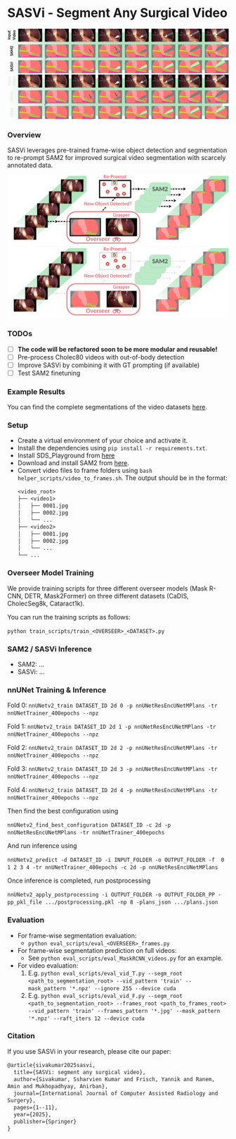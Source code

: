 # SASVi - Segment Any Surgical Video

![](figures/introduction.png#gh-light-mode-only)
![](figures/introduction_dark_mode.png#gh-dark-mode-only)

### Overview

SASVi leverages pre-trained frame-wise object detection and segmentation to re-prompt SAM2
for improved surgical video segmentation with scarcely annotated data.

![](figures/inference_scheme_v2.png#gh-light-mode-only) 
![](figures/inference_scheme_v2_dark_mode.png#gh-dark-mode-only)

### TODOs

* [ ] **The code will be refactored soon to be more modular and reusable!**
* [ ] Pre-process Cholec80 videos with out-of-body detection
* [ ] Improve SASVi by combining it with GT prompting (if available)
* [ ] Test SAM2 finetuning

### Example Results

You can find the complete segmentations of the video datasets [here](https://next.hessenbox.de/index.php/s/SmPNcMMEbBsbHB6). 

### Setup

 * Create a virtual environment of your choice and activate it.
 * Install the dependencies using `pip install -r requirements.txt`.
 * Install SDS_Playground from [here](https://github.com/MECLabTUDA/SDS_Playground)
 * Download and install SAM2 from [here](https://github.com/facebookresearch/segment-anything-2).
 * Convert video files to frame folders using `bash helper_scripts/video_to_frames.sh`. The output should be in the format:
   ```
   <video_root>
   ├── <video1>
   │   ├── 0001.jpg
   │   ├── 0002.jpg
   │   └── ...
   ├── <video2>
   │   ├── 0001.jpg
   │   ├── 0002.jpg
   │   └── ...
   └── ...
   ```

### Overseer Model Training

We provide training scripts for three different overseer models (Mask R-CNN, DETR, Mask2Former)
on three different datasets (CaDIS, CholecSeg8k, Cataract1k).

You can run the training scripts as follows:

`python train_scripts/train_<OVERSEER>_<DATASET>.py`


### SAM2 / SASVi Inference

 * SAM2: ...
 * SASVi: ...

### nnUNet Training & Inference

Fold 0: `nnUNetv2_train DATASET_ID 2d 0 -p nnUNetResEncUNetMPlans -tr nnUNetTrainer_400epochs --npz`

Fold 1: `nnUNetv2_train DATASET_ID 2d 1 -p nnUNetResEncUNetMPlans -tr nnUNetTrainer_400epochs --npz`

Fold 2: `nnUNetv2_train DATASET_ID 2d 2 -p nnUNetResEncUNetMPlans -tr nnUNetTrainer_400epochs --npz`

Fold 3: `nnUNetv2_train DATASET_ID 2d 3 -p nnUNetResEncUNetMPlans -tr nnUNetTrainer_400epochs --npz`

Fold 4: `nnUNetv2_train DATASET_ID 2d 4 -p nnUNetResEncUNetMPlans -tr nnUNetTrainer_400epochs --npz`


Then find the best configuration using 

`nnUNetv2_find_best_configuration DATASET_ID -c 2d -p nnUNetResEncUNetMPlans -tr nnUNetTrainer_400epochs`

And run inference using 

`nnUNetv2_predict -d DATASET_ID -i INPUT_FOLDER -o OUTPUT_FOLDER -f  0 1 2 3 4 -tr nnUNetTrainer_400epochs -c 2d -p nnUNetResEncUNetMPlans`

Once inference is completed, run postprocessing 

`nnUNetv2_apply_postprocessing -i OUTPUT_FOLDER -o OUTPUT_FOLDER_PP -pp_pkl_file .../postprocessing.pkl -np 8 -plans_json .../plans.json`

### Evaluation

 * For frame-wise segmentation evaluation:
   * `python eval_scripts/eval_<OVERSEER>_frames.py`
 * For frame-wise segmentation prediction on full videos:
   * See `python eval_scripts/eval_MaskRCNN_videos.py` for an example.
 * For video evaluation:
   1. E.g. `python eval_scripts/eval_vid_T.py --segm_root <path_to_segmentation_root> --vid_pattern 'train' --mask_pattern '*.npz' --ignore 255 --device cuda`
   2. E.g. `python eval_scripts/eval_vid_F.py --segm_root <path_to_segmentation_root> --frames_root <path_to_frames_root> --vid_pattern 'train' --frames_pattern '*.jpg' --mask_pattern '*.npz' --raft_iters 12 --device cuda`

### Citation

If you use SASVi in your research, please cite our paper:

```
@article{sivakumar2025sasvi,
  title={SASVi: segment any surgical video},
  author={Sivakumar, Ssharvien Kumar and Frisch, Yannik and Ranem, Amin and Mukhopadhyay, Anirban},
  journal={International Journal of Computer Assisted Radiology and Surgery},
  pages={1--11},
  year={2025},
  publisher={Springer}
}
```
